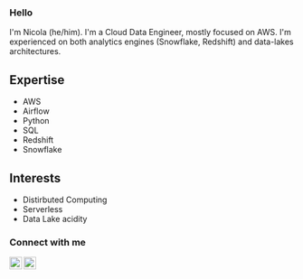 ### Hello

I'm Nicola (he/him). I'm a Cloud Data Engineer, mostly focused on AWS. I'm experienced on both analytics engines (Snowflake, Redshift) and data-lakes architectures.


## Expertise
* AWS
* Airflow
* Python
* SQL
* Redshift
* Snowflake

## Interests
* Distirbuted Computing
* Serverless
* Data Lake acidity

### Connect with me
[<img align="left" alt="nicolacorda | LinkedIn" width="22" src="https://cdn.jsdelivr.net/npm/simple-icons@v3/icons/linkedin.svg" />][linkedin]
[<img align="left" alt="nicorc88 | Twitter" width="22" src="https://cdn.jsdelivr.net/npm/simple-icons@v3/icons/twitter.svg" />][twitter]<br />

[linkedin]: https://www.linkedin.com/in/nicolacorda/
[twitter]: https://twitter.com/nicorc88
